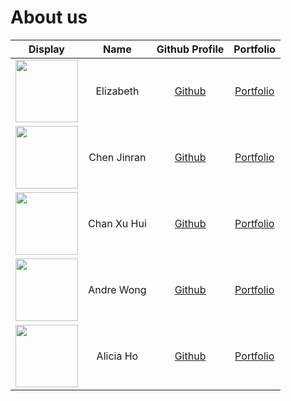 # About us

Display | Name | Github Profile | Portfolio 
--------|:----:|:--------------:|:---------:
<img src="https://drive.google.com/uc?export=view&id=1EK9qNzHpkKKZSlPaKqaFDoPnGSfde8OW" width="100"/> | Elizabeth | [Github](https://github.com/elizabethcwt) | [Portfolio](docs/team/elizabethcwt.md)
<img src="https://drive.google.com/uc?export=view&id=1np2uKCplo5cd0IO9I_z6H0yDG6_l_jcJ" width="100"/> | Chen Jinran | [Github](https://github.com/untitle4) | [Portfolio](docs/team/untitle4.md)
<img src="https://drive.google.com/uc?export=view&id=1XRp4H8eoUAkBDrwZCdpgBR5DlZdKOcRZ" width="100"/> | Chan Xu Hui | [Github](https://github.com/durianpancakes) | [Portfolio](docs/team/durianpancakes.md)
<img src="https://drive.google.com/uc?export=view&id=1eRzs57_tc7ptjTmoyW9vpW6SVV8udjpS" width="100"/> | Andre Wong | [Github](https://github.com/AndreWongZH) | [Portfolio](docs/team/andrewongzh.md)
<img src="https://drive.google.com/uc?export=view&id=1Z2n6aIVfZQEvQ9ZHQzuNn27GLYLzRHgg" width="100"/> | Alicia Ho | [Github](https://github.com/Aliciaho) | [Portfolio](docs/team/aliciaho.md)